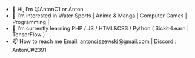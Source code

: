 - 👋 Hi, I’m @AntonC1 or Anton  
- 👀 I’m interested in Water Sports | Anime & Manga | Computer Games | Programming |
- 🌱 I’m currently learning PHP / JS / HTML&CSS / Python ( Sickit-Learn | TensorFlow )
- 📫 How to reach me Email: antonciszewski@gmail.com | Discord : AntonC#2391

